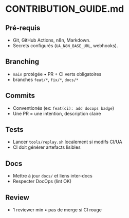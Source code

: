 # CONTRIBUTION_GUIDE.md

## Pré-requis
- Git, GitHub Actions, n8n, Markdown.
- Secrets configurés (`UA_N8N_BASE_URL`, webhooks).

## Branching
- `main` protégée • PR + CI verts obligatoires
- branches `feat/*`, `fix/*`, `docs/*`

## Commits
- Conventionés (ex: `feat(ci): add docops badge`)
- Une PR = une intention, description claire

## Tests
- Lancer `tools/replay.sh` localement si modifs CI/UA
- CI doit générer artefacts lisibles

## Docs
- Mettre à jour `docs/` et liens inter-docs
- Respecter DocOps (lint OK)

## Review
- 1 reviewer min • pas de merge si CI rouge
